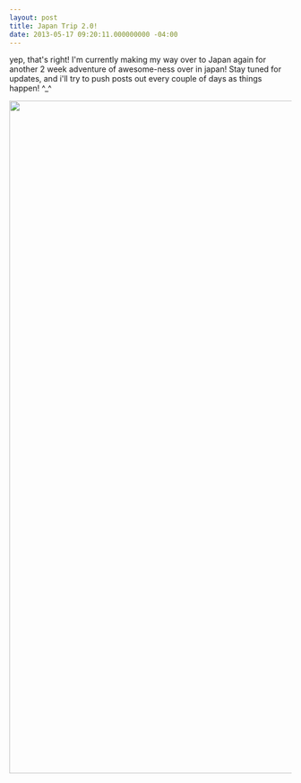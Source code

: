 ```yaml
---
layout: post
title: Japan Trip 2.0!
date: 2013-05-17 09:20:11.000000000 -04:00
---
```

yep, that's right! I'm currently making my way over to Japan again for another 2 week adventure of awesome-ness over in japan! Stay tuned for updates, and i'll try to push posts out every couple of days as things happen! ^_^

<img class="alignnone" alt="" src="http://www3.jjc.edu/ftp/wdc11/msmith/IMAGES/tokyo%20(9).jpg" width="1600" height="1200" />
